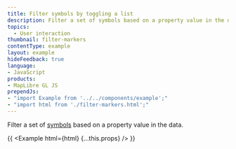 ```yaml
---
title: Filter symbols by toggling a list
description: Filter a set of symbols based on a property value in the data.
topics:
  - User interaction
thumbnail: filter-markers
contentType: example
layout: example
hideFeedback: true
language:
- JavaScript
products:
- MapLibre GL JS
prependJs:
- "import Example from '../../components/example';"
- "import html from './filter-markers.html';"
---
```


Filter a set of [symbols](https://maplibre.org/maplibre-gl-style-spec/layers/#symbol) based on a property value in the data.

{{ <Example html={html} {...this.props} /> }}
